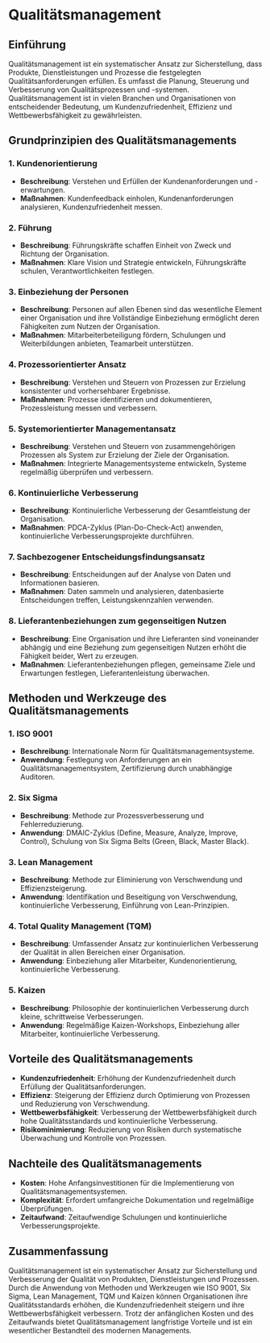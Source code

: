 # Qualitätsmanagement

## Einführung

Qualitätsmanagement ist ein systematischer Ansatz zur Sicherstellung, dass Produkte, Dienstleistungen und Prozesse die festgelegten Qualitätsanforderungen erfüllen. Es umfasst die Planung, Steuerung und Verbesserung von Qualitätsprozessen und -systemen. Qualitätsmanagement ist in vielen Branchen und Organisationen von entscheidender Bedeutung, um Kundenzufriedenheit, Effizienz und Wettbewerbsfähigkeit zu gewährleisten.

## Grundprinzipien des Qualitätsmanagements

### 1. Kundenorientierung
- **Beschreibung**: Verstehen und Erfüllen der Kundenanforderungen und -erwartungen.
- **Maßnahmen**: Kundenfeedback einholen, Kundenanforderungen analysieren, Kundenzufriedenheit messen.

### 2. Führung
- **Beschreibung**: Führungskräfte schaffen Einheit von Zweck und Richtung der Organisation.
- **Maßnahmen**: Klare Vision und Strategie entwickeln, Führungskräfte schulen, Verantwortlichkeiten festlegen.

### 3. Einbeziehung der Personen
- **Beschreibung**: Personen auf allen Ebenen sind das wesentliche Element einer Organisation und ihre Vollständige Einbeziehung ermöglicht deren Fähigkeiten zum Nutzen der Organisation.
- **Maßnahmen**: Mitarbeiterbeteiligung fördern, Schulungen und Weiterbildungen anbieten, Teamarbeit unterstützen.

### 4. Prozessorientierter Ansatz
- **Beschreibung**: Verstehen und Steuern von Prozessen zur Erzielung konsistenter und vorhersehbarer Ergebnisse.
- **Maßnahmen**: Prozesse identifizieren und dokumentieren, Prozessleistung messen und verbessern.

### 5. Systemorientierter Managementansatz
- **Beschreibung**: Verstehen und Steuern von zusammengehörigen Prozessen als System zur Erzielung der Ziele der Organisation.
- **Maßnahmen**: Integrierte Managementsysteme entwickeln, Systeme regelmäßig überprüfen und verbessern.

### 6. Kontinuierliche Verbesserung
- **Beschreibung**: Kontinuierliche Verbesserung der Gesamtleistung der Organisation.
- **Maßnahmen**: PDCA-Zyklus (Plan-Do-Check-Act) anwenden, kontinuierliche Verbesserungsprojekte durchführen.

### 7. Sachbezogener Entscheidungsfindungsansatz
- **Beschreibung**: Entscheidungen auf der Analyse von Daten und Informationen basieren.
- **Maßnahmen**: Daten sammeln und analysieren, datenbasierte Entscheidungen treffen, Leistungskennzahlen verwenden.

### 8. Lieferantenbeziehungen zum gegenseitigen Nutzen
- **Beschreibung**: Eine Organisation und ihre Lieferanten sind voneinander abhängig und eine Beziehung zum gegenseitigen Nutzen erhöht die Fähigkeit beider, Wert zu erzeugen.
- **Maßnahmen**: Lieferantenbeziehungen pflegen, gemeinsame Ziele und Erwartungen festlegen, Lieferantenleistung überwachen.

## Methoden und Werkzeuge des Qualitätsmanagements

### 1. ISO 9001
- **Beschreibung**: Internationale Norm für Qualitätsmanagementsysteme.
- **Anwendung**: Festlegung von Anforderungen an ein Qualitätsmanagementsystem, Zertifizierung durch unabhängige Auditoren.

### 2. Six Sigma
- **Beschreibung**: Methode zur Prozessverbesserung und Fehlerreduzierung.
- **Anwendung**: DMAIC-Zyklus (Define, Measure, Analyze, Improve, Control), Schulung von Six Sigma Belts (Green, Black, Master Black).

### 3. Lean Management
- **Beschreibung**: Methode zur Eliminierung von Verschwendung und Effizienzsteigerung.
- **Anwendung**: Identifikation und Beseitigung von Verschwendung, kontinuierliche Verbesserung, Einführung von Lean-Prinzipien.

### 4. Total Quality Management (TQM)
- **Beschreibung**: Umfassender Ansatz zur kontinuierlichen Verbesserung der Qualität in allen Bereichen einer Organisation.
- **Anwendung**: Einbeziehung aller Mitarbeiter, Kundenorientierung, kontinuierliche Verbesserung.

### 5. Kaizen
- **Beschreibung**: Philosophie der kontinuierlichen Verbesserung durch kleine, schrittweise Verbesserungen.
- **Anwendung**: Regelmäßige Kaizen-Workshops, Einbeziehung aller Mitarbeiter, kontinuierliche Verbesserung.

## Vorteile des Qualitätsmanagements
- **Kundenzufriedenheit**: Erhöhung der Kundenzufriedenheit durch Erfüllung der Qualitätsanforderungen.
- **Effizienz**: Steigerung der Effizienz durch Optimierung von Prozessen und Reduzierung von Verschwendung.
- **Wettbewerbsfähigkeit**: Verbesserung der Wettbewerbsfähigkeit durch hohe Qualitätsstandards und kontinuierliche Verbesserung.
- **Risikominimierung**: Reduzierung von Risiken durch systematische Überwachung und Kontrolle von Prozessen.

## Nachteile des Qualitätsmanagements
- **Kosten**: Hohe Anfangsinvestitionen für die Implementierung von Qualitätsmanagementsystemen.
- **Komplexität**: Erfordert umfangreiche Dokumentation und regelmäßige Überprüfungen.
- **Zeitaufwand**: Zeitaufwendige Schulungen und kontinuierliche Verbesserungsprojekte.

## Zusammenfassung

Qualitätsmanagement ist ein systematischer Ansatz zur Sicherstellung und Verbesserung der Qualität von Produkten, Dienstleistungen und Prozessen. Durch die Anwendung von Methoden und Werkzeugen wie ISO 9001, Six Sigma, Lean Management, TQM und Kaizen können Organisationen ihre Qualitätsstandards erhöhen, die Kundenzufriedenheit steigern und ihre Wettbewerbsfähigkeit verbessern. Trotz der anfänglichen Kosten und des Zeitaufwands bietet Qualitätsmanagement langfristige Vorteile und ist ein wesentlicher Bestandteil des modernen Managements.